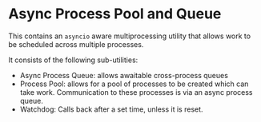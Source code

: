 # Async Process Pool and Queue

This contains an `asyncio` aware multiprocessing utility that allows work to be scheduled across multiple processes.

It consists of the following sub-utilities:
- Async Process Queue: allows awaitable cross-process queues
- Process Pool: allows for a pool of processes to be created which can take work. 
Communication to these processes is via an async process queue.
- Watchdog: Calls back after a set time, unless it is reset.
